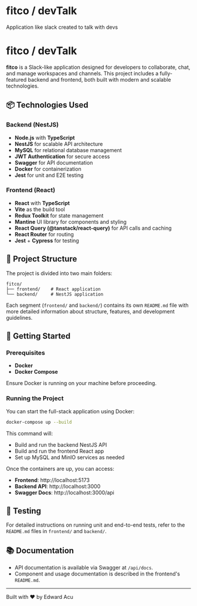 # fitco / devTalk

Application like slack created to talk with devs
# fitco / devTalk

**fitco** is a Slack-like application designed for developers to collaborate, chat, and manage workspaces and channels. This project includes a fully-featured backend and frontend, both built with modern and scalable technologies.

## 📦 Technologies Used

### Backend (NestJS)
- **Node.js** with **TypeScript**
- **NestJS** for scalable API architecture
- **MySQL** for relational database management
- **JWT Authentication** for secure access
- **Swagger** for API documentation
- **Docker** for containerization
- **Jest** for unit and E2E testing

### Frontend (React)
- **React** with **TypeScript**
- **Vite** as the build tool
- **Redux Toolkit** for state management
- **Mantine** UI library for components and styling
- **React Query (@tanstack/react-query)** for API calls and caching
- **React Router** for routing
- **Jest** + **Cypress** for testing

## 📁 Project Structure

The project is divided into two main folders:

```
fitco/
├── frontend/    # React application
└── backend/     # NestJS application
```

Each segment (`frontend/` and `backend/`) contains its own `README.md` file with more detailed information about structure, features, and development guidelines.

## 🚀 Getting Started

### Prerequisites

- **Docker**
- **Docker Compose**

Ensure Docker is running on your machine before proceeding.

### Running the Project

You can start the full-stack application using Docker:

```bash
docker-compose up --build
```

This command will:

- Build and run the backend NestJS API
- Build and run the frontend React app
- Set up MySQL and MinIO services as needed

Once the containers are up, you can access:

- **Frontend**: http://localhost:5173
- **Backend API**: http://localhost:3000
- **Swagger Docs**: http://localhost:3000/api

## 🧪 Testing

For detailed instructions on running unit and end-to-end tests, refer to the `README.md` files in `frontend/` and `backend/`.

## 📚 Documentation

- API documentation is available via Swagger at `/api/docs`.
- Component and usage documentation is described in the frontend's `README.md`.

---

Built with ❤️ by Edward Acu